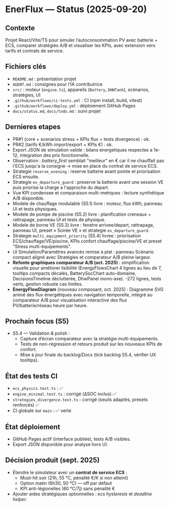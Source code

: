 # EnerFlux — Status (2025-09-20)

## Contexte
Projet React/Vite/TS pour simuler l’autoconsommation PV avec batterie + ECS, comparer stratégies A/B et visualiser les KPIs, avec extension vers tarifs et contrats de service.

## Fichiers clés
- `README.md` : présentation projet
- `AGENT.md` : consignes pour l’IA contributrice
- `src/` : moteur (`engine.ts`), appareils (`Battery`, `DHWTank`), scénarios, stratégies, UI
- `.github/workflows/ci-tests.yml` : CI (npm install, build, vitest)
- `.github/workflows/deploy.yml` : déploiement GitHub Pages
- `docs/status.md`, `docs/todo.md` : suivi projet

## Dernieres etapes
- PR#1 (core + scenarios stress + KPIs flux + tests divergence) : ok.
- PR#2 (tarifs €/kWh import/export + KPIs €) : ok.
- Export JSON de simulation valide : bilans energetiques respectes a 1e-12, integration des prix fonctionnelle.
- Observation : *battery_first* semblait "meilleur" en € car il ne chauffait pas l'ECS jusqu'a la consigne -> mise en place du contrat de service ECS.
- Strategie `reserve_evening` : reserve batterie avant pointe et priorisation ECS ensuite.
- Strategie `ev_departure_guard` : preserve la batterie avant une session VE puis priorise la charge a l'approche du depart.
- Vue KPI condensee et comparaison multi-metrques : lecture synthétique A/B disponible.
- Modele de chauffage modulable (S5.1) livre : moteur, flux kWh, panneau UI et tests physiques.
- Modele de pompe de piscine (S5.2) livre : planification creneaux + rattrapage, panneau UI et tests de physique.
- Modele de borne VE (S5.3) livre : fenetre arrivee/depart, rattrapage, panneau UI, preset « Soirée VE » et strategie `ev_departure_guard`.
- Strategie `multi_equipment_priority` (S5.4) livree : priorisation ECS/chauffage/VE/piscine, KPIs confort chauffage/piscine/VE et preset "Stress multi-équipements".
- UI Simulation/Paramètres avancés remise à plat : panneau Scénario compact aligné avec Stratégies et comparateur A/B pleine largeur.
- **Refonte graphiques comparateur A/B (oct. 2025)** : simplification visuelle pour améliorer lisibilité (EnergyFlowsChart 4 lignes au lieu de 7, tooltips compacts décalés, BatterySocChart auto-domaine, DecisionsTimeline déclutterée, DhwPanel mono-axe). -272 lignes, tests verts, gestion robuste cas limites.
- **EnergyFlowDiagram** (nouveau composant, oct. 2025) : Diagramme SVG animé des flux énergétiques avec navigation temporelle, intégré au comparateur A/B pour visualisation interactive des flux PV/batterie/réseau heure par heure.

## Prochain focus (S5)
- S5.4 — Validation & polish :
  - Capture d’écran comparateur avec la stratégie multi-équipements.
  - Tests de non-régression et retours produit sur les nouveaux KPIs de confort.
  - Mise à jour finale du backlog/Docs (tick backlog S5.4, vérifier UX tooltips).

##  État des tests CI
- `ecs_physics.test.ts` : ✅
- `engine_minimal.test.ts` : corrigé (ΔSOC inclus) ✅
- `strategies_divergence.test.ts` : corrigé (seuils adaptés, presets renforcés) ✅
- CI globale sur `main` : ✅ verte

## État déploiement
- GitHub Pages actif (interface publiée), tests A/B visibles.
- Export JSON disponible pour analyse hors UI.

## Décision produit (sept. 2025)
- Étendre le simulateur avec un **contrat de service ECS** :
  - Must-hit soir (21h, 55 °C, pénalité €/K si non atteint)
  - Option matin (6h30, 50 °C) — off par défaut
  - KPI anti-légionelles (60 °C/7j) sans pénalité €
- Ajouter aides stratégiques optionnelles : *ecs hysteresis* et *deadline helper*.


